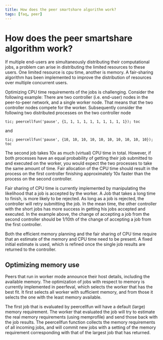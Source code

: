 ```yaml
---
title: How does the peer smartshare algorithm work?
tags: [faq, peer]
---
```


# How does the peer smartshare algorithm work?

If multiple end-users are simultaneously distributing their computational jobs, a problem can arise in distributing the limited resources to these users. One limited resource is cpu time, another is memory. A fair-sharing algorithm has been implemented to improve the distribution of resources over multiple concurrent users.

Optimizing CPU time requirements of the jobs is challenging. Consider the following example: There are two controller (i.e. end-user) nodes in the peer-to-peer network, and a single worker node. That means that the two controller nodes compete for the worker. Subsequently consider the following two distributed processes on the two controller node

    tic; peercellfun('pause', {1, 1, 1, 1, 1, 1, 1, 1, 1, 1}); toc

and

    tic; peercellfun('pause', {10, 10, 10, 10, 10, 10, 10, 10, 10, 10}); toc

The second job takes 10x as much (virtual) CPU time in total. However, if both processes have an equal probability of getting their job submitted to and executed on the worker, you would expect the two processes to take the same amount of time. Fair allocation of the CPU time should result in the process on the first controller finishing approximately 10x faster than the process on the second controller.

Fair sharing of CPU time is currently implemented by manipulating the likelihood that a job is accepted by the worker. A Job that takes a long time to finish, is more likely to be rejected. As long as a job is rejected, the controller will retry submitting the job. In the mean time, the other controller with the short jobs has more success in getting his jobs accepted and executed. In the example above, the change of accepting a job from the second controller should be 1/10th of the change of accepting a job from the first controller.

Both the efficient memory planning and the fair sharing of CPU time require that an estimate of the memory and CPU time need to be present. A fixed initial estimate is used, which is refined once the single job results are returned to the controller.

## Optimizing memory use

Peers that run in worker mode announce their host details, including the available memory. The optimization of jobs with respect to memory is currently implemented in peerfeval, which selects the worker that has the best fit. It first selects all worker with sufficient memory, and from those it selects the one with the least memory available.

The first job that is evaluated by peercellfun will have a default (large) memory requirement. The worker that evaluated the job will try to estimate the real memory requirements (using memprofile) and send those back with the job results. The peercellfun function collects the memory requirements of all incoming jobs, and will commit new jobs with a setting of the memory requirement corresponding with that of the largest job that has returned.
